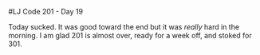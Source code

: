 #LJ Code 201 - Day 19

Today sucked. It was good toward the end but it was *really* hard in the morning. I am glad 201 is almost over, ready for a week off, and stoked for 301.
